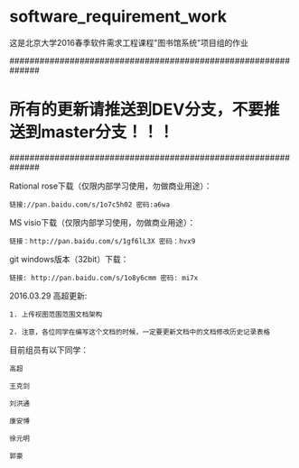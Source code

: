 # software_requirement_work
这是北京大学2016春季软件需求工程课程"图书馆系统"项目组的作业

 
 
 ##############################################################
 
 #    所有的更新请推送到DEV分支，不要推送到master分支！！！   #
 
 ##############################################################
 
 Rational rose下载（仅限内部学习使用，勿做商业用途）：
 
 	链接://pan.baidu.com/s/1o7c5h02 密码:a6wa
 	
 MS visio下载（仅限内部学习使用，勿做商业用途）：
 
 	链接：http://pan.baidu.com/s/1gf6lL3X 密码：hvx9
 
 git windows版本（32bit）下载：
 
 	链接: http://pan.baidu.com/s/1o8y6cmm 密码: mi7x

2016.03.29 高超更新:

	1. 上传视图范围范围文档架构
	
	2. 注意，各位同学在编写这个文档的时候，一定要更新文档中的文档修改历史记录表格

目前组员有以下同学：

	高超

	王克剑

	刘洪通

	康安博

	徐元明

	郭豪
